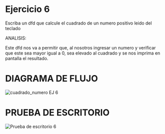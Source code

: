 # Ejercicio 6
Escriba un dfd que calcule el cuadrado de un numero positivo leido del teclado

ANALISIS:

Este dfd nos va a permitir que, al nosotros ingresar un numero y verificar que este sea mayor igual a 0, sea elevado al cuadrado y se nos imprima en pantalla el resultado.

# DIAGRAMA DE FLUJO
![cuadrado_numero EJ 6](https://github.com/ChristianDavSS/Portafolio/assets/145722756/27692e48-97fa-4f5a-b88c-2ee22b9bb798)

# PRUEBA DE ESCRITORIO
![Prueba de escritorio 6](https://github.com/ChristianDavSS/Portafolio/assets/145722756/1cf521e0-8f9a-40ee-9e5a-cde6398c4e4a)
